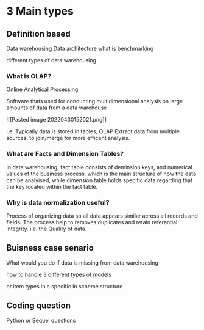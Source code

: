 # 3 Main types

## Definition based 

Data warehousing
Data architecture
what is benchmarking

different types of data warehousing

### What is OLAP?

Online Analytical Processing

Software thats used for conducting multidimensional analysis on large amounts of data from a data warehouse

![[Pasted image 20220430152021.png]]

i.e. Typically data is stored in tables, OLAP Extract data from multiple sources, to join/merge for more efficent analysis. 

### What are Facts and Dimension Tables?

In data warehousing, fact table consists of deminsion keys, and numerical values of the business process. which is the main structure of how the data can be analyised, while dimension table holds specific data regarding that the key located within the fact table. 

### Why is data normalization useful?

Process of organizing data so all data appears similar across all records and fields. The process help to removes duplicates and retain referantial integrity. i.e. the Quality of data. 


## Buisness case senario

What would you do if data is missing from data warehousing

how to handle 3 different types of models

or item types in a specific in scheme structure

## Coding question
Python or Sequel questions